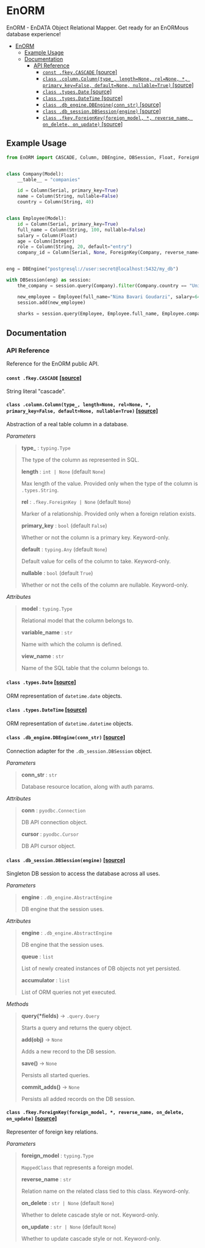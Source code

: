 # EnORM

EnORM - EnDATA Object Relational Mapper. Get ready for an EnORMous database experience!

- [EnORM](#enorm)
  - [Example Usage](#example-usage)
  - [Documentation](#documentation)
    - [API Reference](#api-reference)
      - [`const .fkey.CASCADE` \[source\]](#const-fkeycascade-source)
      - [`class .column.Column(type_, length=None, rel=None, *, primary_key=False, default=None, nullable=True)` \[source\]](#class-columncolumntype_-lengthnone-relnone--primary_keyfalse-defaultnone-nullabletrue-source)
      - [`class .types.Date` \[source\]](#class-typesdate-source)
      - [`class .types.DateTime` \[source\]](#class-typesdatetime-source)
      - [`class .db_engine.DBEngine(conn_str)` \[source\]](#class-db_enginedbengineconn_str-source)
      - [`class .db_session.DBSession(engine)` \[source\]](#class-db_sessiondbsessionengine-source)
      - [`class .fkey.ForeignKey(foreign_model, *, reverse_name, on_delete, on_update)` \[source\]](#class-fkeyforeignkeyforeign_model--reverse_name-on_delete-on_update-source)

## Example Usage

``` python
from EnORM import CASCADE, Column, DBEngine, DBSession, Float, ForeignKey, Integer, Model, Serial, String


class Company(Model):
    __table__ = "companies"

    id = Column(Serial, primary_key=True)
    name = Column(String, nullable=False)
    country = Column(String, 40)


class Employee(Model):
    id = Column(Serial, primary_key=True)
    full_name = Column(String, 100, nullable=False)
    salary = Column(Float)
    age = Column(Integer)
    role = Column(String, 20, default="entry")
    company_id = Column(Serial, None, ForeignKey(Company, reverse_name="employees", on_delete=CASCADE))


eng = DBEngine("postgresql://user:secret@localhost:5432/my_db")

with DBSession(eng) as session:
    the_company = session.query(Company).filter(Company.country == "United Kingdom").first()

    new_employee = Employee(full_name="Nima Bavari Goudarzi", salary=64320.00, role="engineer", company_id=the_company.id)
    session.add(new_employee)
    
    sharks = session.query(Employee, Employee.full_name, Employee.company_id).filter(Employee.salary > 90000.00).all()
```

## Documentation

### API Reference

Reference for the EnORM public API.

#### `const .fkey.CASCADE` [[source]](EnORM/fkey.py#L7)

String literal "cascade".

#### `class .column.Column(type_, length=None, rel=None, *, primary_key=False, default=None, nullable=True)` [[source]](EnORM/column.py#L88-L158)

Abstraction of a real table column in a database.

*Parameters*

> **type_** : `typing.Type`
> 
> The type of the column as represented in SQL.
>
> **length** : `int | None` (default `None`)
>
> Max length of the value. Provided only when the type of the column is `.types.String`.
>
> **rel** : `.fkey.ForeignKey | None` (default `None`)
>
> Marker of a relationship. Provided only when a foreign relation exists.
>
> **primary_key** : `bool` (default `False`)
>
> Whether or not the column is a primary key. Keyword-only.
>
> **default** : `typing.Any` (default `None`)
>
> Default value for cells of the column to take. Keyword-only.
>
> **nullable** : `bool` (default `True`)
>
> Whether or not the cells of the column are nullable. Keyword-only.

*Attributes*

> **model** : `typing.Type`
>
> Relational model that the column belongs to.
>
> **variable_name** : `str`
>
> Name with which the column is defined.
>
> **view_name** : `str`
>
> Name of the SQL table that the column belongs to.

#### `class .types.Date` [[source]](EnORM/types.py#L8)

ORM representation of `datetime.date` objects.

#### `class .types.DateTime` [[source]](EnORM/types.py#L9)

ORM representation of `datetime.datetime` objects.

#### `class .db_engine.DBEngine(conn_str)` [[source]](EnORM/db_engine.py#L12-L24)

Connection adapter for the `.db_session.DBSession` object.

*Parameters*

> **conn_str** : `str`
>
> Database resource location, along with auth params.

*Attributes*

> **conn** : `pyodbc.Connection`
>
> DB API connection object.
>
> **cursor** : `pyodbc.Cursor`
>
> DB API cursor object.

#### `class .db_session.DBSession(engine)` [[source]](EnORM/db_session.py#L16-L99)

Singleton DB session to access the database across all uses.

*Parameters*

> **engine** : `.db_engine.AbstractEngine`
>
> DB engine that the session uses.

*Attributes*

> **engine** : `.db_engine.AbstractEngine`
>
> DB engine that the session uses.
>
> **queue** : `list`
>
> List of newly created instances of DB objects not yet persisted.
>
> **accumulator** : `list`
>
> List of ORM queries not yet executed.

*Methods*

> **query(\*fields)** -> `.query.Query`
>
> Starts a query and returns the query object.
>
> **add(obj)** -> `None`
>
> Adds a new record to the DB session.
>
> **save()** -> `None`
>
> Persists all started queries.
>
> **commit_adds()** -> `None`
>
> Persists all added records on the DB session.

#### `class .fkey.ForeignKey(foreign_model, *, reverse_name, on_delete, on_update)` [[source]](EnORM/fkey.py#L10-L37)

Representer of foreign key relations.

*Parameters*

> **foreign_model** : `typing.Type`
>
> `MappedClass` that represents a foreign model.
>
> **reverse_name** : `str`
>
> Relation name on the related class tied to this class. Keyword-only.
>
> **on_delete** : `str | None` (default `None`)
>
> Whether to delete cascade style or not. Keyword-only.
>
> **on_update** : `str | None` (default `None`)
>
> Whether to update cascade style or not. Keyword-only.
